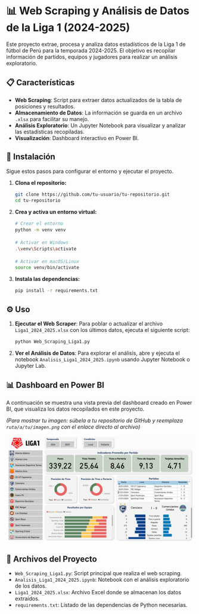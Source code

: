 # 📊 Web Scraping y Análisis de Datos de la Liga 1 (2024-2025)

Este proyecto extrae, procesa y analiza datos estadísticos de la Liga 1 de fútbol de Perú para la temporada 2024-2025. El objetivo es recopilar información de partidos, equipos y jugadores para realizar un análisis exploratorio.

## 📋 Características

-   **Web Scraping**: Script para extraer datos actualizados de la tabla de posiciones y resultados.
-   **Almacenamiento de Datos**: La información se guarda en un archivo `.xlsx` para facilitar su manejo.
-   **Análisis Exploratorio**: Un Jupyter Notebook para visualizar y analizar las estadísticas recopiladas.
-   **Visualización**: Dashboard interactivo en Power BI.

## 🚀 Instalación

Sigue estos pasos para configurar el entorno y ejecutar el proyecto.

1.  **Clona el repositorio:**
    ```bash
    git clone https://github.com/tu-usuario/tu-repositorio.git
    cd tu-repositorio
    ```

2.  **Crea y activa un entorno virtual:**
    ```bash
    # Crear el entorno
    python -m venv venv

    # Activar en Windows
    .\venv\Scripts\activate

    # Activar en macOS/Linux
    source venv/bin/activate
    ```

3.  **Instala las dependencias:**
    ```bash
    pip install -r requirements.txt
    ```

## ⚙️ Uso

1.  **Ejecutar el Web Scraper**:
    Para poblar o actualizar el archivo `Liga1_2024_2025.xlsx` con los últimos datos, ejecuta el siguiente script:
    ```bash
    python Web_Scraping_Liga1.py
    ```

2.  **Ver el Análisis de Datos**:
    Para explorar el análisis, abre y ejecuta el notebook `Analisis_Liga1_2024_2025.ipynb` usando Jupyter Notebook o Jupyter Lab.

## 📊 Dashboard en Power BI

A continuación se muestra una vista previa del dashboard creado en Power BI, que visualiza los datos recopilados en este proyecto.

*(Para mostrar tu imagen: súbela a tu repositorio de GitHub y reemplaza `ruta/a/tu/imagen.png` con el enlace directo al archivo)*

![Dashboard de Power BI](Dashboard_Liga1.png)

## 📂 Archivos del Proyecto

-   `Web_Scraping_Liga1.py`: Script principal que realiza el web scraping.
-   `Analisis_Liga1_2024_2025.ipynb`: Notebook con el análisis exploratorio de los datos.
-   `Liga1_2024_2025.xlsx`: Archivo Excel donde se almacenan los datos extraídos.
-   `requirements.txt`: Listado de las dependencias de Python necesarias.
